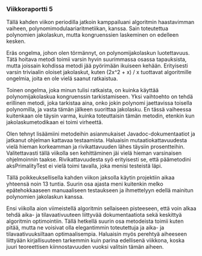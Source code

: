 ### Viikkoraportti 5

Tällä kahden viikon periodilla jatkoin kamppailuani algoritmin haastavimman vaiheen, polynomimodulaariaritmetiikan, kanssa. Sain toteutettua polynomien jakolaskun, mutta kongruenssien laskeminen on edelleen kesken.

Eräs ongelma, johon olen törmännyt, on polynomijakolaskun luotettavuus. Tätä hoitava metodi toimii varsin hyvin suurimmassa osassa tapauksista, mutta joissain kohdissa metodi jää pyörimään ikuiseen kehään. Erityisesti varsin triviaalin oloiset jakolaskut, kuten (2x^2 + x) / x tuottavat algoritmille ongelmia, joita en ole vielä saanut ratkaistua.

Toinen ongelma, joka minun tulisi ratkaista, on kuinka käyttää polynomijakolaskua kongruenssin tarkistamiseen. Yksi vaihtoehto on tehdä erillinen metodi, joka tarkistaa aina, onko jokin
polynomi jaettavissa toisella polynomilla, ja vasta tämän jälkeen suorittaa jakolasku. En tässä vaiheessa kuitenkaan ole täysin varma, kuinka toteuttaisin tämän metodin, etenkin kun jakolaskumetodikaan ei toimi virheettä.

Olen tehnyt lisäämiini metodeihin asianmukaiset Javadoc-dokumentaatiot ja jatkanut ohjelman kattavaa testaamista. Haluaisin mutaatiokattavuudesta vielä hieman korkeamman ja rivikattavuuden lähes täysiin prosentteihin. Valitettavasti tällä viikolla sen kehittäminen jäi vielä hieman varsinaisen ohjelmoinnin taakse. Rivikattavuudesta syö erityisesti se, että päämetodini aksPrimalityTest ei vielä toimi tavalla, joka menisi testeistä läpi.

Tällä poikkeuksellisella kahden viikon jaksolla käytin projektiin aikaa yhteensä noin 13 tuntia. Suurin osa ajasta meni kuitenkin melko epätehokkaaseen manuaaliseen testaukseen ja ihmettelyyn edellä mainitun polynomien jakolaskun kanssa.

Ensi viikolla aion viimeistellä algoritmin sellaiseen pisteeseen, että voin alkaa tehdä aika- ja tilavaativuuteen liittyvää dokumentaatiota sekä keskittyä algoritmin optimointiin. Tällä hetkellä suurin osa metodeista toimii kuten pitää, mutta ne voisivat olla elegantimmin toteutettuja ja aika- ja tilavaativuuksiltaan optimaalisempia. Haluaisin myös perehtyä aiheeseen liittyään kirjallisuuteen tarkemmin kuin parina edellisenä viikkona, koska juuri teoreettisen kiinnostavuuden vuoksi valitsin tämän aiheen.
